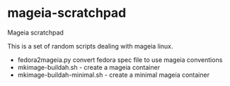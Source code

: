 # mageia-scratchpad
Mageia scratchpad

This is a set of random scripts dealing with mageia linux.

* fedora2mageia.py convert fedora spec file to use mageia conventions
* mkimage-buildah.sh - create a mageia container
* mkimage-buildah-minimal.sh - create a minimal mageia container
